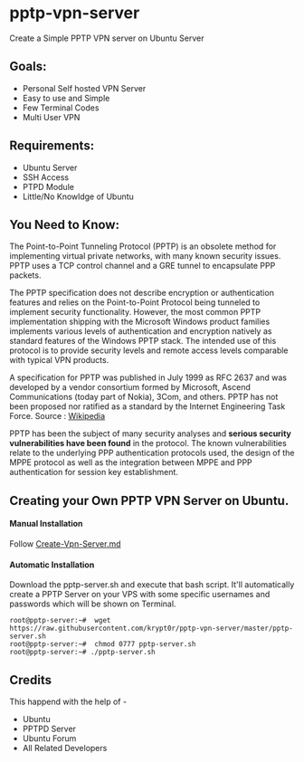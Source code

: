 # pptp-vpn-server

Create a Simple PPTP VPN server on Ubuntu Server

## Goals:

* Personal Self hosted VPN Server
* Easy to use and Simple
* Few Terminal Codes
* Multi User VPN

## Requirements:

* Ubuntu Server
* SSH Access
* PTPD Module
* Little/No Knowldge of Ubuntu


## You Need to Know:

The Point-to-Point Tunneling Protocol (PPTP) is an obsolete method for implementing virtual private networks, with many known security issues. PPTP uses a TCP control channel and a GRE tunnel to encapsulate PPP packets.

The PPTP specification does not describe encryption or authentication features and relies on the Point-to-Point Protocol being tunneled to implement security functionality. However, the most common PPTP implementation shipping with the Microsoft Windows product families implements various levels of authentication and encryption natively as standard features of the Windows PPTP stack. The intended use of this protocol is to provide security levels and remote access levels comparable with typical VPN products.

A specification for PPTP was published in July 1999 as RFC 2637 and was developed by a vendor consortium formed by Microsoft, Ascend Communications (today part of Nokia), 3Com, and others. PPTP has not been proposed nor ratified as a standard by the Internet Engineering Task Force. Source : [Wikipedia](https://en.wikipedia.org/wiki/Point-to-Point_Tunneling_Protocol)

PPTP has been the subject of many security analyses and **serious security vulnerabilities have been found** in the protocol. The known vulnerabilities relate to the underlying PPP authentication protocols used, the design of the MPPE protocol as well as the integration between MPPE and PPP authentication for session key establishment.

## Creating your Own PPTP VPN Server on Ubuntu.

#### Manual Installation

Follow [Create-Vpn-Server.md](/Create-Vpn-Server.md)

#### Automatic Installation

Download the pptp-server.sh and execute that bash script.
It'll automatically create a PPTP Server on your VPS with some specific usernames and passwords which will be shown on Terminal.
```
root@pptp-server:~#  wget https://raw.githubusercontent.com/krypt0r/pptp-vpn-server/master/pptp-server.sh
root@pptp-server:~#  chmod 0777 pptp-server.sh
root@pptp-server:~# ./pptp-server.sh
```
## Credits

This happend with the help of -

* Ubuntu
* PPTPD Server
* Ubuntu Forum
* All Related Developers
